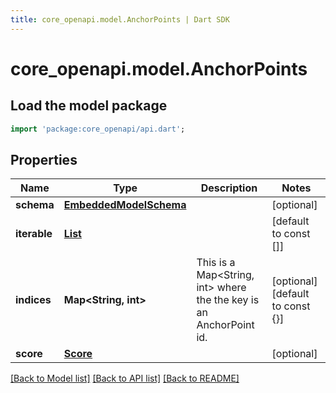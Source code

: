 ```yaml
---
title: core_openapi.model.AnchorPoints | Dart SDK
---
```


# core_openapi.model.AnchorPoints

## Load the model package
```dart
import 'package:core_openapi/api.dart';
```

## Properties
Name | Type | Description | Notes
------------ | ------------- | ------------- | -------------
**schema** | [**EmbeddedModelSchema**](EmbeddedModelSchema.md) |  | [optional] 
**iterable** | [**List<AnchorPoint>**](AnchorPoint.md) |  | [default to const []]
**indices** | **Map<String, int>** | This is a Map<String, int> where the the key is an AnchorPoint id. | [optional] [default to const {}]
**score** | [**Score**](Score.md) |  | [optional] 

[[Back to Model list]](../README.md#documentation-for-models) [[Back to API list]](../README.md#documentation-for-api-endpoints) [[Back to README]](../README.md)


